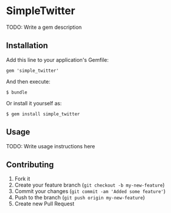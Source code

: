 # SimpleTwitter

TODO: Write a gem description

## Installation

Add this line to your application's Gemfile:

    gem 'simple_twitter'

And then execute:

    $ bundle

Or install it yourself as:

    $ gem install simple_twitter

## Usage

TODO: Write usage instructions here

## Contributing

1. Fork it
2. Create your feature branch (`git checkout -b my-new-feature`)
3. Commit your changes (`git commit -am 'Added some feature'`)
4. Push to the branch (`git push origin my-new-feature`)
5. Create new Pull Request
